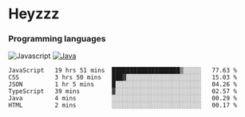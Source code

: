 # Heyzzz  

### Programming languages  

![Javascript](https://img.shields.io/badge/-Javascript-262626?style=for-the-badge&logo=javascript)
[![Java](https://img.shields.io/badge/-Java-262626?style=for-the-badge&logo=openjdk)](https://java.com)

<!--START_SECTION:waka-->

```text
JavaScript   19 hrs 51 mins  ███████████████████▒░░░░░   77.63 %
CSS          3 hrs 50 mins   ███▓░░░░░░░░░░░░░░░░░░░░░   15.03 %
JSON         1 hr 5 mins     █░░░░░░░░░░░░░░░░░░░░░░░░   04.26 %
TypeScript   39 mins         ▓░░░░░░░░░░░░░░░░░░░░░░░░   02.57 %
Java         4 mins          ░░░░░░░░░░░░░░░░░░░░░░░░░   00.29 %
HTML         2 mins          ░░░░░░░░░░░░░░░░░░░░░░░░░   00.17 %
```

<!--END_SECTION:waka-->

